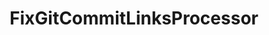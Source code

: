 ---
optionsClassName: FixGitCommitLinksProcessorOptions
optionsClassFullName: MigrationTools.Processors.FixGitCommitLinksProcessorOptions
configurationSamples:
- name: confinguration.json
  description: 
  code: >-
    {
      "MigrationTools": {
        "Processors": [
          {
            "ProcessorType": "FixGitCommitLinksProcessor",
            "Enabled": false,
            "TargetRepository": null,
            "Query": null,
            "Enrichers": null,
            "ProcessorEnrichers": null,
            "SourceName": null,
            "TargetName": null,
            "RefName": null
          }
        ]
      }
    }
  sampleFor: MigrationTools.Processors.FixGitCommitLinksProcessorOptions
- name: defaults
  description: 
  code: >-
    {
      "MigrationTools": {
        "ProcessorDefaults": {
          "FixGitCommitLinksProcessor": []
        }
      }
    }
  sampleFor: MigrationTools.Processors.FixGitCommitLinksProcessorOptions
- name: Classic
  description: 
  code: >-
    {
      "$type": "FixGitCommitLinksProcessorOptions",
      "Enabled": false,
      "TargetRepository": null,
      "Query": null,
      "Enrichers": null,
      "ProcessorEnrichers": null,
      "SourceName": null,
      "TargetName": null
    }
  sampleFor: MigrationTools.Processors.FixGitCommitLinksProcessorOptions
description: missng XML code comments
className: FixGitCommitLinksProcessor
typeName: Processors
architecture: 
options:
- parameterName: Enabled
  type: Boolean
  description: If set to `true` then the processor will run. Set to `false` and the processor will not run.
  defaultValue: missng XML code comments
- parameterName: Enrichers
  type: List
  description: A list of enrichers that can augment the proccessing of the data
  defaultValue: missng XML code comments
- parameterName: ProcessorEnrichers
  type: List
  description: List of Enrichers that can be used to add more features to this processor. Only works with Native Processors and not legacy Processors.
  defaultValue: missng XML code comments
- parameterName: Query
  type: String
  description: missng XML code comments
  defaultValue: missng XML code comments
- parameterName: RefName
  type: String
  description: '`Refname` will be used in the future to allow for using named Options without the need to copy all of the options.'
  defaultValue: missng XML code comments
- parameterName: SourceName
  type: String
  description: missng XML code comments
  defaultValue: missng XML code comments
- parameterName: TargetName
  type: String
  description: missng XML code comments
  defaultValue: missng XML code comments
- parameterName: TargetRepository
  type: String
  description: missng XML code comments
  defaultValue: missng XML code comments
status: missng XML code comments
processingTarget: missng XML code comments
classFile: /src/MigrationTools.Clients.AzureDevops.ObjectModel/Processors/FixGitCommitLinksProcessor.cs
optionsClassFile: /src/MigrationTools.Clients.AzureDevops.ObjectModel/Processors/FixGitCommitLinksProcessorOptions.cs

redirectFrom:
- /Reference/Processors/FixGitCommitLinksProcessorOptions/
layout: reference
toc: true
permalink: /Reference/Processors/FixGitCommitLinksProcessor/
title: FixGitCommitLinksProcessor
categories:
- Processors
- 
topics:
- topic: notes
  path: /Processors/FixGitCommitLinksProcessor-notes.md
  exists: false
  markdown: ''
- topic: introduction
  path: /Processors/FixGitCommitLinksProcessor-introduction.md
  exists: false
  markdown: ''

---